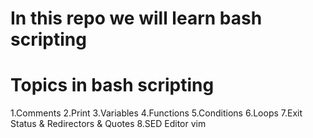 # In this repo we will learn bash scripting
# Topics in bash scripting
1.Comments
2.Print
3.Variables
4.Functions
5.Conditions
6.Loops
7.Exit Status & Redirectors & Quotes
8.SED Editor
vim
